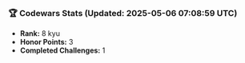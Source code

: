 ### 🏆 Codewars Stats (Updated: 2025-05-06 07:08:59 UTC)

- **Rank:** 8 kyu
- **Honor Points:** 3
- **Completed Challenges:** 1

